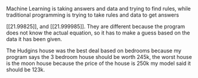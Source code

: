 Machine Learning is taking answers and data and trying to find rules, while traditional programming is trying to take rules and data to get answers

[[21.99825]], and [[21.999985]]. They are different because the program does not know the actual equation, so it has to make a guess based on the data it has been given.

The Hudgins house was the best deal based on bedrooms because my program says the 3 bedroom house should be worth 245k, the worst house is the moon house because the price of the house is 250k my model said it should be 123k.